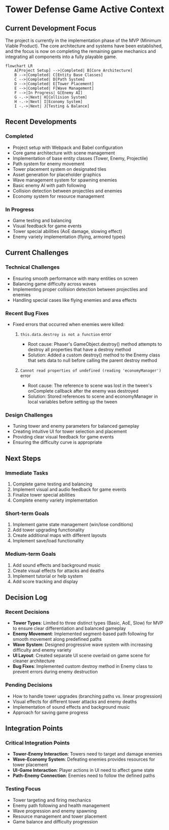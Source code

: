 # Tower Defense Game Active Context

## Current Development Focus

The project is currently in the implementation phase of the MVP (Minimum Viable Product). The core architecture and systems have been established, and the focus is now on completing the remaining game mechanics and integrating all components into a fully playable game.

```mermaid
flowchart LR
    A[Project Setup] -->|Completed| B[Core Architecture]
    B -->|Completed| C[Entity Base Classes]
    C -->|Completed| D[Path System]
    D -->|Completed| E[Tower Placement]
    E -->|Completed| F[Wave Management]
    F -->|In Progress| G[Enemy AI]
    G -.->|Next| H[Collision System]
    H -.->|Next| I[Economy System]
    I -.->|Next| J[Testing & Balance]
```

## Recent Developments

### Completed
- Project setup with Webpack and Babel configuration
- Core game architecture with scene management
- Implementation of base entity classes (Tower, Enemy, Projectile)
- Path system for enemy movement
- Tower placement system on designated tiles
- Asset generation for placeholder graphics
- Wave management system for spawning enemies
- Basic enemy AI with path following
- Collision detection between projectiles and enemies
- Economy system for resource management

### In Progress
- Game testing and balancing
- Visual feedback for game events
- Tower special abilities (AoE damage, slowing effect)
- Enemy variety implementation (flying, armored types)

## Current Challenges

### Technical Challenges
- Ensuring smooth performance with many entities on screen
- Balancing game difficulty across waves
- Implementing proper collision detection between projectiles and enemies
- Handling special cases like flying enemies and area effects

### Recent Bug Fixes
- Fixed errors that occurred when enemies were killed:
  1. `this.data.destroy is not a function` error
     - Root cause: Phaser's GameObject.destroy() method attempts to destroy all properties that have a destroy method
     - Solution: Added a custom destroy() method to the Enemy class that sets data to null before calling the parent destroy method
  
  2. `Cannot read properties of undefined (reading 'economyManager')` error
     - Root cause: The reference to scene was lost in the tween's onComplete callback after the enemy was destroyed
     - Solution: Stored references to scene and economyManager in local variables before setting up the tween

### Design Challenges
- Tuning tower and enemy parameters for balanced gameplay
- Creating intuitive UI for tower selection and placement
- Providing clear visual feedback for game events
- Ensuring the difficulty curve is appropriate

## Next Steps

### Immediate Tasks
1. Complete game testing and balancing
2. Implement visual and audio feedback for game events
3. Finalize tower special abilities
4. Complete enemy variety implementation

### Short-term Goals
1. Implement game state management (win/lose conditions)
2. Add tower upgrading functionality
3. Create additional maps with different layouts
4. Implement save/load functionality

### Medium-term Goals
1. Add sound effects and background music
2. Create visual effects for attacks and deaths
3. Implement tutorial or help system
4. Add score tracking and display

## Decision Log

### Recent Decisions
- **Tower Types**: Limited to three distinct types (Basic, AoE, Slow) for MVP to ensure clear differentiation and balanced gameplay
- **Enemy Movement**: Implemented segment-based path following for smooth movement along predefined paths
- **Wave System**: Designed progressive wave system with increasing difficulty and enemy variety
- **UI Layout**: Created separate UI scene overlaid on game scene for cleaner architecture
- **Bug Fixes**: Implemented custom destroy method in Enemy class to prevent errors during enemy destruction

### Pending Decisions
- How to handle tower upgrades (branching paths vs. linear progression)
- Visual effects for different tower attacks and enemy deaths
- Implementation of sound effects and background music
- Approach for saving game progress

## Integration Points

### Critical Integration Points
- **Tower-Enemy Interaction**: Towers need to target and damage enemies
- **Wave-Economy System**: Defeating enemies provides resources for tower placement
- **UI-Game Interaction**: Player actions in UI need to affect game state
- **Path-Enemy Connection**: Enemies need to follow the defined paths

### Testing Focus
- Tower targeting and firing mechanics
- Enemy path following and health management
- Wave progression and enemy spawning
- Resource management and tower placement
- Game balance and difficulty progression
